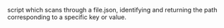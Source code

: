 script which scans through a file.json, identifying and returning the path corresponding to a specific key or value.